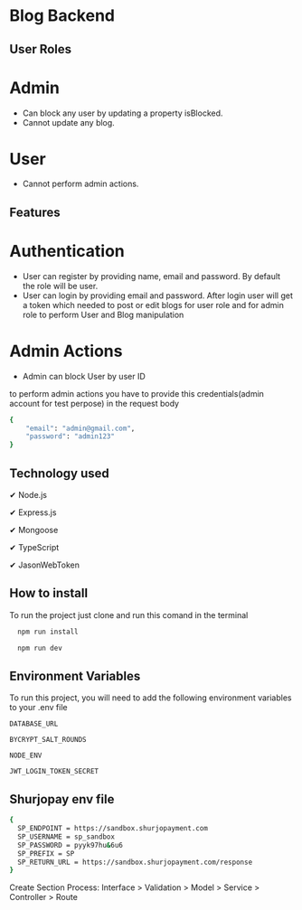 # Blog Backend

<!-- Live URL: [https://blogs-phl-2-a3.vercel.app/](https://blogs-phl-2-a3.vercel.app/) -->

## User Roles

# Admin

- Can block any user by updating a property isBlocked.
- Cannot update any blog.

# User

- Cannot perform admin actions.

## Features

# Authentication

- User can register by providing name, email and password. By default the role will be user.
- User can login by providing email and password. After login user will get a token which needed to post or edit blogs for user role and for admin role to perform User and Blog manipulation

# Admin Actions

- Admin can block User by user ID

to perform admin actions you have to provide this credentials(admin account for test perpose) in the request body

```bash
{
    "email": "admin@gmail.com",
    "password": "admin123"
}
```

## Technology used

✔ Node.js

✔ Express.js

✔ Mongoose

✔ TypeScript

✔ JasonWebToken

## How to install

To run the project just clone and run this comand in the terminal

```bash
  npm run install
```

```bash
  npm run dev
```

## Environment Variables

To run this project, you will need to add the following environment variables to your .env file

`DATABASE_URL`

`BYCRYPT_SALT_ROUNDS`

`NODE_ENV`

`JWT_LOGIN_TOKEN_SECRET`

## Shurjopay env file

```bash
{
  SP_ENDPOINT = https://sandbox.shurjopayment.com
  SP_USERNAME = sp_sandbox
  SP_PASSWORD = pyyk97hu&6u6
  SP_PREFIX = SP
  SP_RETURN_URL = https://sandbox.shurjopayment.com/response
}
```

Create Section Process: Interface > Validation > Model > Service > Controller > Route

